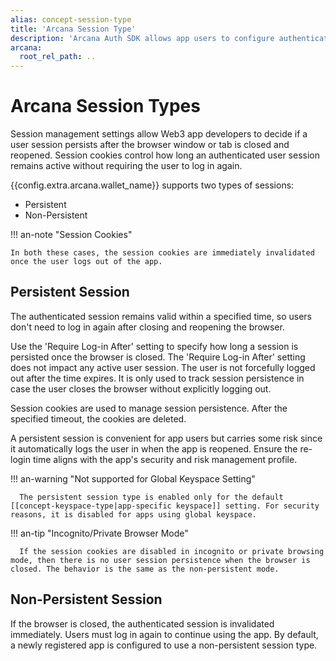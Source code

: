 ```yaml
---
alias: concept-session-type
title: 'Arcana Session Type'
description: 'Arcana Auth SDK allows app users to configure authenticated user session timeout and re-login behavior to manage user experience. Learn more.'
arcana:
  root_rel_path: ..
---
```


# Arcana Session Types

Session management settings allow Web3 app developers to decide if a user session persists after the browser window or tab is closed and reopened. Session cookies control how long an authenticated user session remains active without requiring the user to log in again.

{{config.extra.arcana.wallet_name}} supports two types of sessions:

* Persistent
* Non-Persistent

!!! an-note "Session Cookies"

    In both these cases, the session cookies are immediately invalidated once the user logs out of the app.

## Persistent Session

The authenticated session remains valid within a specified time, so users don't need to log in again after closing and reopening the browser. 

Use the 'Require Log-in After' setting to specify how long a session is persisted once the browser is closed. The 'Require Log-in After' setting does not impact any active user session. The user is not forcefully logged out after the time expires. It is only used to track session persistence in case the user closes the browser without explicitly logging out.

Session cookies are used to manage session persistence. After the specified timeout, the cookies are deleted.

A persistent session is convenient for app users but carries some risk since it automatically logs the user in when the app is reopened. Ensure the re-login time aligns with the app's security and risk management profile.

!!! an-warning "Not supported for Global Keyspace Setting"

      The persistent session type is enabled only for the default [[concept-keyspace-type|app-specific keyspace]] setting. For security reasons, it is disabled for apps using global keyspace.

!!! an-tip "Incognito/Private Browser Mode"

      If the session cookies are disabled in incognito or private browsing mode, then there is no user session persistence when the browser is closed. The behavior is the same as the non-persistent mode.

## Non-Persistent Session

If the browser is closed, the authenticated session is invalidated immediately. Users must log in again to continue using the app. By default, a newly registered app is configured to use a non-persistent session type. 
